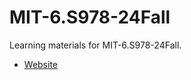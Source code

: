 # MIT-6.S978-24Fall

Learning materials for MIT-6.S978-24Fall.

- [Website](https://mit-6s978.github.io/)
